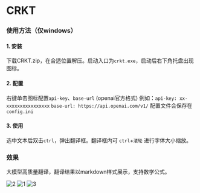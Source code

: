 # CRKT

### 使用方法（仅windows）

#### 1. 安装

下载CRKT.zip，在合适位置解压。启动入口为`crkt.exe`，启动后右下角托盘出现图标。

#### 2. 配置

右键单击图标配置`api-key`、`base-url` (openai官方格式)
例如：`api-key: xx-xxxxxxxxxxxxxxxx`   `base-url: https://api.openai.com/v1/` 
配置文件会保存在`config.ini`

#### 3. 使用

选中文本后双击`ctrl`，弹出翻译框。翻译框内可 `ctrl`+`滚轮` 进行字体大小缩放。

### 效果

大模型高质量翻译，翻译结果以markdown样式展示，支持数学公式。

![2](https://github.com/user-attachments/assets/82c5fc45-d018-4299-8bf7-602e7437c6cb)
![1](https://github.com/user-attachments/assets/88a319b0-0f65-427d-b7ab-9fdb388e5eaa)
![3](https://github.com/user-attachments/assets/11db81fb-24fb-423a-abd4-c808783dfec9)
